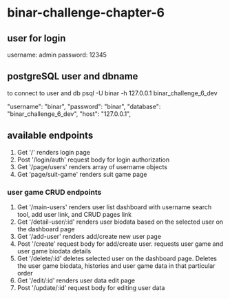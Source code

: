 # binar-challenge-chapter-6

## user for login
username: admin
password: 12345

## postgreSQL user and dbname
to connect to user and db
psql -U binar -h 127.0.0.1 binar_challenge_6_dev

"username": "binar",
"password": "binar",
"database": "binar_challenge_6_dev",
"host": "127.0.0.1",

## available endpoints
1. Get '/' renders login page
2. Post '/login/auth' request body for login authorization
3. Get '/page/users' renders array of username objects
4. Get 'page/suit-game' renders suit game page

### user game CRUD endpoints
1. Get '/main-users' renders user list dashboard with username search tool, add user link, and CRUD pages link
2. Get '/detail-user/:id' renders user biodata based on the selected user on the dashboard page
3. Get '/add-user' renders add/create new user page
4. Post '/create' request body for add/create user. requests user game and user game biodata details 
5. Get '/delete/:id' deletes selected user on the dashboard page. Deletes the user game biodata, histories and user game data in that particular order
6. Get '/edit/:id' renders user data edit page
7. Post '/update/:id' request body for editing user data
